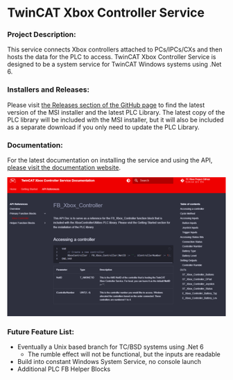 # TwinCAT Xbox Controller Service



### Project Description:

This service connects Xbox controllers attached to PCs/IPCs/CXs and then hosts the data for the PLC to access. TwinCAT Xbox Controller Service is designed to be a system service for TwinCAT Windows systems using .Net 6.



### Installers and Releases:

Please visit [the Releases section of the GitHub page](https://github.com/Beckhoff-USA-Community/TwinCAT-Xbox-Controller-Service/releases) to find the latest version of the MSI installer and the latest PLC Library. The latest copy of the PLC library will be included with the MSI installer, but it will also be included as a separate download if you only need to update the PLC Library.



### Documentation:

For the latest documentation on installing the service and using the API, [please visit the documentation website](https://beckhoff-usa-community.github.io/TwinCAT-Xbox-Controller-Service/).



[<img src=".\Images\DocScreenshot.png" alt="DocScreenshot" style="zoom: 75%;" />](https://beckhoff-usa-community.github.io/TwinCAT-Xbox-Controller-Service/)



### Future Feature List:

- Eventually a Unix based branch for TC/BSD systems using .Net 6
  - The rumble effect will not be functional, but the inputs are readable
- Build into constant Windows System Service, no console launch
- Additional PLC FB Helper Blocks
